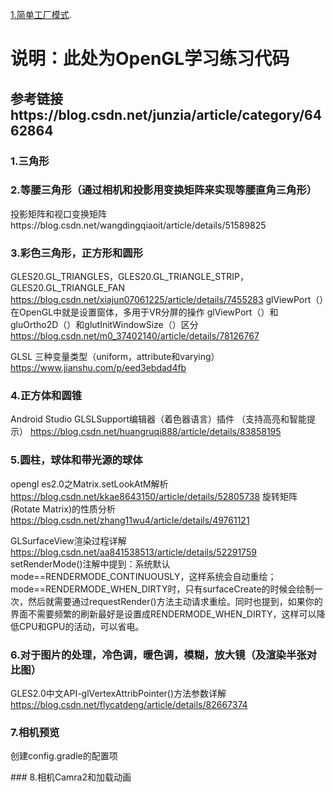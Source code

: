 [1.简单工厂模式](1).
# 说明：此处为OpenGL学习练习代码
## 参考链接https://blog.csdn.net/junzia/article/category/6462864

### 1.三角形
### 2.等腰三角形（通过相机和投影用变换矩阵来实现等腰直角三角形）
投影矩阵和视口变换矩阵https://blog.csdn.net/wangdingqiaoit/article/details/51589825
### 3.彩色三角形，正方形和圆形 
GLES20.GL_TRIANGLES，GLES20.GL_TRIANGLE_STRIP，GLES20.GL_TRIANGLE_FAN https://blog.csdn.net/xiajun07061225/article/details/7455283
glViewPort（）在OpenGL中就是设置窗体，多用于VR分屏的操作
glViewPort（）和gluOrtho2D（）和glutInitWindowSize（）区分
https://blog.csdn.net/m0_37402140/article/details/78126767

GLSL 三种变量类型（uniform，attribute和varying）https://www.jianshu.com/p/eed3ebdad4fb
### 4.正方体和圆锥


Android Studio GLSLSupport编辑器（着色器语言）插件 （支持高亮和智能提示）
https://blog.csdn.net/huangruqi888/article/details/83858195
### 5.圆柱，球体和带光源的球体
opengl es2.0之Matrix.setLookAtM解析
https://blog.csdn.net/kkae8643150/article/details/52805738
旋转矩阵(Rotate Matrix)的性质分析
https://blog.csdn.net/zhang11wu4/article/details/49761121

GLSurfaceView渲染过程详解 https://blog.csdn.net/aa841538513/article/details/52291759
setRenderMode()注解中提到：系统默认mode==RENDERMODE_CONTINUOUSLY，这样系统会自动重绘；mode==RENDERMODE_WHEN_DIRTY时，只有surfaceCreate的时候会绘制一次，然后就需要通过requestRender()方法主动请求重绘。同时也提到，如果你的界面不需要频繁的刷新最好是设置成RENDERMODE_WHEN_DIRTY，这样可以降低CPU和GPU的活动，可以省电。

### 6.对于图片的处理，冷色调，暖色调，模糊，放大镜（及渲染半张对比图）

GLES2.0中文API-glVertexAttribPointer()方法参数详解
https://blog.csdn.net/flycatdeng/article/details/82667374
### 7.相机预览

创建config.gradle的配置项
<div id="1="></div>
### 8.相机Camra2和加载动画

